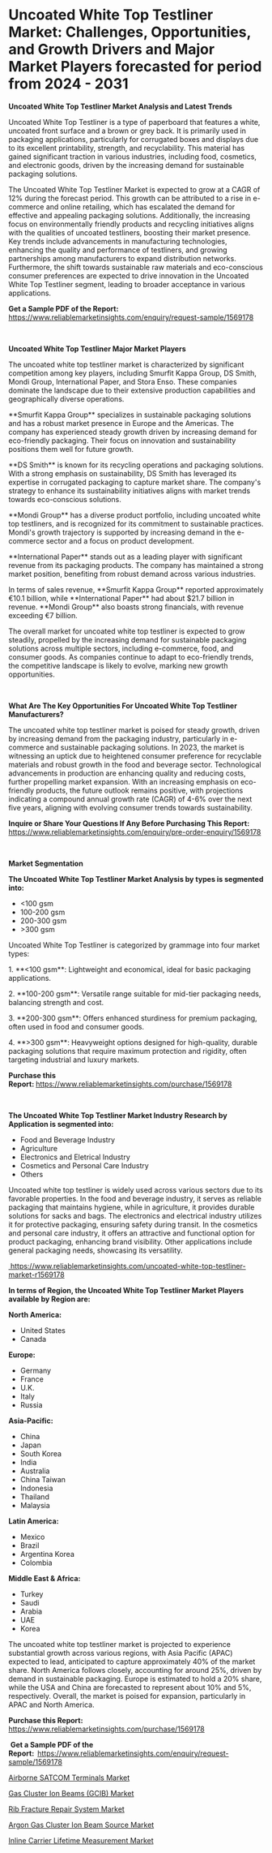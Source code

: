 <p><h1>Uncoated White Top Testliner Market: Challenges, Opportunities, and Growth Drivers and Major Market Players forecasted for period from 2024 - 2031</h1></p><p><strong>Uncoated White Top Testliner Market Analysis and Latest Trends</strong></p>
<p><p>Uncoated White Top Testliner is a type of paperboard that features a white, uncoated front surface and a brown or grey back. It is primarily used in packaging applications, particularly for corrugated boxes and displays due to its excellent printability, strength, and recyclability. This material has gained significant traction in various industries, including food, cosmetics, and electronic goods, driven by the increasing demand for sustainable packaging solutions.</p><p>The Uncoated White Top Testliner Market is expected to grow at a CAGR of 12% during the forecast period. This growth can be attributed to a rise in e-commerce and online retailing, which has escalated the demand for effective and appealing packaging solutions. Additionally, the increasing focus on environmentally friendly products and recycling initiatives aligns with the qualities of uncoated testliners, boosting their market presence. Key trends include advancements in manufacturing technologies, enhancing the quality and performance of testliners, and growing partnerships among manufacturers to expand distribution networks. Furthermore, the shift towards sustainable raw materials and eco-conscious consumer preferences are expected to drive innovation in the Uncoated White Top Testliner segment, leading to broader acceptance in various applications.</p></p>
<p><strong>Get a Sample PDF of the Report:&nbsp;</strong> <a href="https://www.reliablemarketinsights.com/enquiry/request-sample/1569178?utm_campaign=1622&utm_medium=2&utm_source=Github&utm_content=ia&utm_term=14102024&utm_id=uncoated-white-top-testliner">https://www.reliablemarketinsights.com/enquiry/request-sample/1569178</a></p>
<p>&nbsp;</p>
<p><strong>Uncoated White Top Testliner Major Market Players</strong></p>
<p><p>The uncoated white top testliner market is characterized by significant competition among key players, including Smurfit Kappa Group, DS Smith, Mondi Group, International Paper, and Stora Enso. These companies dominate the landscape due to their extensive production capabilities and geographically diverse operations.</p><p>**Smurfit Kappa Group** specializes in sustainable packaging solutions and has a robust market presence in Europe and the Americas. The company has experienced steady growth driven by increasing demand for eco-friendly packaging. Their focus on innovation and sustainability positions them well for future growth.</p><p>**DS Smith** is known for its recycling operations and packaging solutions. With a strong emphasis on sustainability, DS Smith has leveraged its expertise in corrugated packaging to capture market share. The company's strategy to enhance its sustainability initiatives aligns with market trends towards eco-conscious solutions.</p><p>**Mondi Group** has a diverse product portfolio, including uncoated white top testliners, and is recognized for its commitment to sustainable practices. Mondi's growth trajectory is supported by increasing demand in the e-commerce sector and a focus on product development.</p><p>**International Paper** stands out as a leading player with significant revenue from its packaging products. The company has maintained a strong market position, benefiting from robust demand across various industries.</p><p>In terms of sales revenue, **Smurfit Kappa Group** reported approximately €10.1 billion, while **International Paper** had about $21.7 billion in revenue. **Mondi Group** also boasts strong financials, with revenue exceeding €7 billion.</p><p>The overall market for uncoated white top testliner is expected to grow steadily, propelled by the increasing demand for sustainable packaging solutions across multiple sectors, including e-commerce, food, and consumer goods. As companies continue to adapt to eco-friendly trends, the competitive landscape is likely to evolve, marking new growth opportunities.</p></p>
<p>&nbsp;</p>
<p><strong>What Are The Key Opportunities For Uncoated White Top Testliner Manufacturers?</strong></p>
<p><p>The uncoated white top testliner market is poised for steady growth, driven by increasing demand from the packaging industry, particularly in e-commerce and sustainable packaging solutions. In 2023, the market is witnessing an uptick due to heightened consumer preference for recyclable materials and robust growth in the food and beverage sector. Technological advancements in production are enhancing quality and reducing costs, further propelling market expansion. With an increasing emphasis on eco-friendly products, the future outlook remains positive, with projections indicating a compound annual growth rate (CAGR) of 4-6% over the next five years, aligning with evolving consumer trends towards sustainability.</p></p>
<p><strong>Inquire or Share Your Questions If Any Before Purchasing This Report:</strong> <a href="https://www.reliablemarketinsights.com/enquiry/pre-order-enquiry/1569178?utm_campaign=1622&utm_medium=2&utm_source=Github&utm_content=ia&utm_term=14102024&utm_id=uncoated-white-top-testliner">https://www.reliablemarketinsights.com/enquiry/pre-order-enquiry/1569178</a></p>
<p>&nbsp;</p>
<p><strong>Market Segmentation</strong></p>
<p><strong>The Uncoated White Top Testliner Market Analysis by types is segmented into:</strong></p>
<p><ul><li><100 gsm</li><li>100-200 gsm</li><li>200-300 gsm</li><li>>300 gsm</li></ul></p>
<p><p>Uncoated White Top Testliner is categorized by grammage into four market types: </p><p>1. **<100 gsm**: Lightweight and economical, ideal for basic packaging applications.</p><p>2. **100-200 gsm**: Versatile range suitable for mid-tier packaging needs, balancing strength and cost.</p><p>3. **200-300 gsm**: Offers enhanced sturdiness for premium packaging, often used in food and consumer goods.</p><p>4. **>300 gsm**: Heavyweight options designed for high-quality, durable packaging solutions that require maximum protection and rigidity, often targeting industrial and luxury markets.</p></p>
<p><strong>Purchase this Report:&nbsp;</strong><a href="https://www.reliablemarketinsights.com/purchase/1569178?utm_campaign=1622&utm_medium=2&utm_source=Github&utm_content=ia&utm_term=14102024&utm_id=uncoated-white-top-testliner">https://www.reliablemarketinsights.com/purchase/1569178</a></p>
<p>&nbsp;</p>
<p><strong>The Uncoated White Top Testliner Market Industry Research by Application is segmented into:</strong></p>
<p><ul><li>Food and Beverage Industry</li><li>Agriculture</li><li>Electronics and Eletrical Industry</li><li>Cosmetics and Personal Care Industry</li><li>Others</li></ul></p>
<p><p>Uncoated white top testliner is widely used across various sectors due to its favorable properties. In the food and beverage industry, it serves as reliable packaging that maintains hygiene, while in agriculture, it provides durable solutions for sacks and bags. The electronics and electrical industry utilizes it for protective packaging, ensuring safety during transit. In the cosmetics and personal care industry, it offers an attractive and functional option for product packaging, enhancing brand visibility. Other applications include general packaging needs, showcasing its versatility.</p></p>
<p><a href="https://www.reliablemarketinsights.com/uncoated-white-top-testliner-market-r1569178?utm_campaign=1622&utm_medium=2&utm_source=Github&utm_content=ia&utm_term=14102024&utm_id=uncoated-white-top-testliner">&nbsp;https://www.reliablemarketinsights.com/uncoated-white-top-testliner-market-r1569178</a></p>
<p><strong>In terms of Region, the Uncoated White Top Testliner Market Players available by Region are:</strong></p>
<p>
    <p> <strong> North America: </strong>
        <ul>
            <li>United States</li>
            <li>Canada</li>
        </ul>
        </p> 
    <p> <strong> Europe: </strong>
        <ul>
            <li>Germany</li>
            <li>France</li>
            <li>U.K.</li>
            <li>Italy</li>
            <li>Russia</li>
        </ul>
        </p> 
    <p> <strong> Asia-Pacific: </strong>
        <ul>
            <li>China</li>
            <li>Japan</li>
            <li>South Korea</li>
            <li>India</li>
            <li>Australia</li>
            <li>China Taiwan</li>
            <li>Indonesia</li>
            <li>Thailand</li>
            <li>Malaysia</li>
        </ul>
        </p> 
    <p> <strong> Latin America: </strong>
        <ul>
            <li>Mexico</li>
            <li>Brazil</li>
            <li>Argentina Korea</li>
            <li>Colombia</li>
        </ul>
        </p> 
    <p> <strong> Middle East & Africa: </strong>
        <ul>
            <li>Turkey</li>
            <li>Saudi</li>
            <li>Arabia</li>
            <li>UAE</li>
            <li>Korea</li>
        </ul>
    </p>
    </p>
<p><p>The uncoated white top testliner market is projected to experience substantial growth across various regions, with Asia Pacific (APAC) expected to lead, anticipated to capture approximately 40% of the market share. North America follows closely, accounting for around 25%, driven by demand in sustainable packaging. Europe is estimated to hold a 20% share, while the USA and China are forecasted to represent about 10% and 5%, respectively. Overall, the market is poised for expansion, particularly in APAC and North America.</p></p>
<p><strong>Purchase this Report: </strong><a href="https://www.reliablemarketinsights.com/purchase/1569178?utm_campaign=1622&utm_medium=2&utm_source=Github&utm_content=ia&utm_term=14102024&utm_id=uncoated-white-top-testliner">https://www.reliablemarketinsights.com/purchase/1569178</a></p>
<p>&nbsp;<strong>Get a Sample PDF of the Report:&nbsp;&nbsp;</strong><a href="https://www.reliablemarketinsights.com/enquiry/request-sample/1569178?utm_campaign=1622&utm_medium=2&utm_source=Github&utm_content=ia&utm_term=14102024&utm_id=uncoated-white-top-testliner">https://www.reliablemarketinsights.com/enquiry/request-sample/1569178</a></p>
<p><strong></strong></p>
<p><p><a href="https://www.linkedin.com/pulse/influencing-factors-airborne-satcom-terminals-market-insights-omtlf?trk=public_post_embed_feed-article-content&utm_campaign=1622&utm_medium=2&utm_source=Github&utm_content=ia&utm_term=14102024&utm_id=uncoated-white-top-testliner">Airborne SATCOM Terminals Market</a></p><p><a href="https://www.linkedin.com/pulse/gas-cluster-ion-beams-gcib-market-outlook-forecast-from-2024-uryjc?trk=public_post_embed_feed-article-content&utm_campaign=1622&utm_medium=2&utm_source=Github&utm_content=ia&utm_term=14102024&utm_id=uncoated-white-top-testliner">Gas Cluster Ion Beams (GCIB) Market</a></p><p><a href="https://github.com/JosephineMcguire65/Market-Research-Report-List-1/blob/main/rib-fracture-repair-system-market.md?utm_campaign=1622&utm_medium=2&utm_source=Github&utm_content=ia&utm_term=14102024&utm_id=uncoated-white-top-testliner">Rib Fracture Repair System Market</a></p><p><a href="https://www.linkedin.com/pulse/argon-gas-cluster-ion-beam-source-market-matrix-applications-c1yfc?trk=public_post_embed_feed-article-content&utm_campaign=1622&utm_medium=2&utm_source=Github&utm_content=ia&utm_term=14102024&utm_id=uncoated-white-top-testliner">Argon Gas Cluster Ion Beam Source Market</a></p><p><a href="https://www.linkedin.com/pulse/investing-inline-carrier-lifetime-measurement-market-trends-61y3c?trk=public_post_embed_feed-article-content&utm_campaign=1622&utm_medium=2&utm_source=Github&utm_content=ia&utm_term=14102024&utm_id=uncoated-white-top-testliner">Inline Carrier Lifetime Measurement Market</a></p></p>